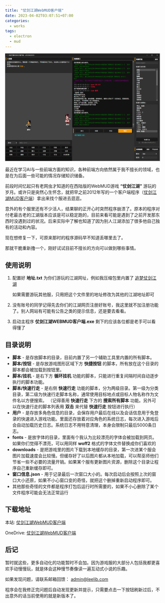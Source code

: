 ```yaml
---
title: "仗剑江湖WebMUD客户端"
date: 2023-04-02T03:07:51+07:00
categories:
  - works
tags:
  - electron
  - mud
---
```


![仗剑江湖WebMUD客户端](/images/webmud-client.png#center)

最近在学习AI与一些前端方面的知识，各种前端方向依然属于我不擅长的领域，也是在为后面一些可能的情况存储知识储备。

前段时间忆起只有老网虫才知道的在西陆版的WebMUD游戏 **“仗剑江湖”** 游玩的岁月。或许只是突然心生怀念，就把早之前2012年写的一个客户端程序（[仗剑江湖MUD客户端](/2012/03/22/web-mud-client.html)）拿出来找个服进去逛逛。

意外的有个服里还有不少活人，结果聊的正开心时突然程序崩溃了。原本的程序对付老最古老的江湖版本应该是可以稳定跑的，目前来看可能是遇到了之前开发那东西时没遇到过的状况。后来实际中了解也知道了因为别人江湖添加了很多他自己独有的活动和內容。

现在想修复一下，可原来那时的程序源码早不知道丢哪里去了。

那就干脆重新撸一个，刚好试试目前不擅长的方向可以做到哪些事情。


## 使用说明

1. 配置好 **地址.txt** 为你们游玩的江湖网址，例如我压缩包里内置了 [追梦仗剑江湖](http://vm.liteasy.cn:6400)

   如果需要游玩其他服，只用把这个文件里的地址修改为其他的江湖地址即可

2. 没有账号的同学记得先去你们的江湖网页注册好账号，我这里就不加注册功能了。别人网站有可能有公告之类的提示信息，还是要去看看。
3. 启动主程序 **仗剑江湖WEBMUD客户端.exe** 剩下的应该各位都是老手可以看得懂了

## 目录说明

* **脚本** - 是存放脚本的目录，目前内置了另一个辅助工具里内置的所有脚本。
* **脚本/按钮** - 是存放游戏图形区域下方 **快捷按钮** 的脚本，所有放在这个目录的脚本都会被加载到按钮里。
* **脚本/挂机** - 是右下方 **循环挂机** 功能的脚本，只能进行重复间隔时间自动逐步执行的脚本功能。
* **脚本/快速行走** - 是右侧 **快速行走** 功能的脚本，分为两级目录。第一级为分类目录，第二级为快速行走脚本名称，通常使用目标地点或目标人物名称作为文件名以方便搜索。
（记得善用 **快速行走** 下方的 **搜索所有脚本** 功能。另外可以在快速行走的脚本列表用 **双击** 来代替 **快速行走** 按钮进行执行）
* **用户** - 是存放多角色信息的目录，会保存用户最后在线以及会话信息用于免登录的快速进入游戏功能。里面还存放着对应角色的系统日志，每次进入游戏后会自动加载历史日志。系统日志不用特意清理，本身会限制只最后5000条日志。
* **fonts** - 是放字体的目录，里面有个我认为比较漂亮的字体会被加载到网页。如果你们觉得不漂亮，可以用同样 **woff2** 格式的字体文件替换成你们喜欢的
* **downloads** - 是把游戏里的图片下载到本地缓存的目录，第一次进某个服会图片加载速度会比较慢。但缓存好了以后图片都从本地加载，可以帮巫师他们节省一些不必要的流量开销。如果某个服有更新图片资源，删除这个目录让程序自己重新缓存即可。
* **窗口信息.json** - 用于记录最后一次窗口大小的。每次启动后会按照上次的窗口大小还原，如果不小心窗口变的奇怪，就把这个删掉重新启动程序即可。
* 其他那些奇怪的文件都是程序打包后运行时所需要的，如果不小心删除了某个文件程序可能会无法正常运行


## 下载地址

本站: [仗剑江湖WebMUD客户端](/files/仗剑江湖WebMUD客户端.zip)

OneDrive: [仗剑江湖WebMUD客户端](https://1drv.ms/u/c/9722c6b533f2d014/ERcNk052sOVHt3KOF5FJrQUB_hGji1LZ9j68b35_6MazcQ?e=YlgOFD)


## 后记

暂时就这些，更多自动化的功能暂时不会加。因为游戏服的大部分人包括我都更喜欢手动慢慢玩，就是体会这种慢节奏像读一遍互动式小说的乐趣。

如果发现问题，请联系邮箱回馈： admin@leelib.com

程序会在我修正完问题后自动发现更新并提示，只需要点击一下按钮刷新过后，不出意外的话当前使用的就是新版本了。